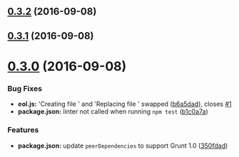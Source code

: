 <a name="0.3.2"></a>
## [0.3.2](https://github.com/psyrendust/grunt-eol/compare/v0.3.1...v0.3.2) (2016-09-08)



<a name="0.3.1"></a>
## [0.3.1](https://github.com/psyrendust/grunt-eol/compare/v0.3.0...v0.3.1) (2016-09-08)



<a name="0.3.0"></a>
# [0.3.0](https://github.com/psyrendust/grunt-eol/compare/0.2.0...v0.3.0) (2016-09-08)


### Bug Fixes

* **eol.js:** 'Creating file ' and 'Replacing file ' swapped ([b6a5dad](https://github.com/psyrendust/grunt-eol/commit/b6a5dad)), closes [#1](https://github.com/psyrendust/grunt-eol/issues/1)
* **package.json:** linter not called when running `npm test` ([b1c0a7a](https://github.com/psyrendust/grunt-eol/commit/b1c0a7a))


### Features

* **package.json:** update `peerDependencies` to support Grunt 1.0 ([350fdad](https://github.com/psyrendust/grunt-eol/commit/350fdad))



